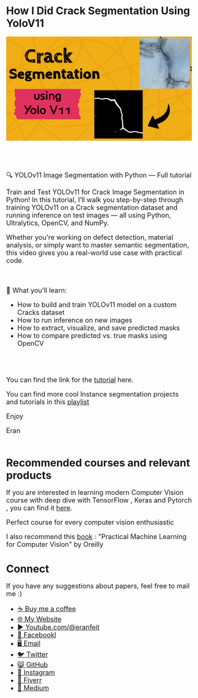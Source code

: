 # How I Did Crack Segmentation Using YoloV11
<p align="center">
  <img width="800" src="Crack Segmentation YoloV11.png" "image">
</p>

##
<br/><br/> 

<font size= "4" >
🔍 YOLOv11 Image Segmentation with Python — Full tutorial 

Train and Test YOLOv11 for Crack Image Segmentation in Python!
In this tutorial, I’ll walk you step-by-step through training YOLOv11 on a Crack segmentation dataset and running inference on test images — all using Python, Ultralytics, OpenCV, and NumPy.

Whether you're working on defect detection, material analysis, or simply want to master semantic segmentation, this video gives you a real-world use case with practical code.


<br/><br/> 
🔹 What you’ll learn:

- How to build and train YOLOv11 model on a custom Cracks dataset
- How to run inference on new images
- How to extract, visualize, and save predicted masks
- How to compare predicted vs. true masks using OpenCV

<br/><br/> 

You can find the link for the [tutorial](https://youtu.be/9ed47yzw88g) here. 

You can find more cool Instance segmentation projects and tutorials in this  [playlist](https://www.youtube.com/playlist?list=PLdkryDe59y4Y24C9LW1AjffKmgGUyaInz)


Enjoy

Eran
<br/><br/> 

</font>

# Recommended courses and relevant products 
<font size= "4" >

If you are interested in learning modern Computer Vision course with deep dive with TensorFlow , Keras and Pytorch , you can find it [here](http://bit.ly/3HeDy1V).

Perfect course for every computer vision enthusiastic

I also recommend this [book](https://amzn.to/3GBMNLC) : "Practical Machine Learning for Computer Vision" by Oreilly 


</font>

# Connect

<font size= "4" >
If you have any suggestions about papers, feel free to mail me :)

- [☕ Buy me a coffee](https://ko-fi.com/eranfeit)
- [🌐 My Website](https://eranfeit.net)
- [▶️ Youtube.com/@eranfeit](https://www.youtube.com/channel/UCTiWJJhaH6BviSWKLJUM9sg)
- [🐙 Facebookl](https://www.facebook.com/groups/3080601358933585)
- [🖥️ Email](mailto:feitgemel@gmail.com)
- [🐦 Twitter](https://twitter.com/eran_feit )
- [😸 GitHub](https://github.com/feitgemel)
- [📸 Instagram](https://www.instagram.com/eran_feit/)
- [🤝 Fiverr ](https://www.fiverr.com/s/mB3Pbb)
- [📝 Medium ](https://medium.com/@feitgemel)


</font>


